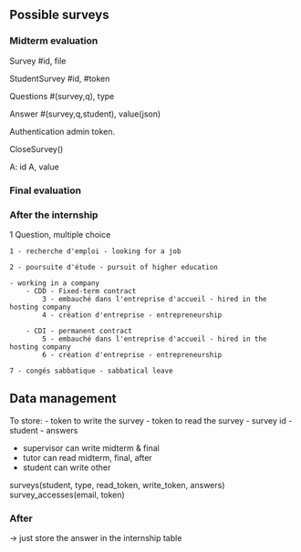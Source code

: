 ## Possible surveys

### Midterm evaluation
Survey
#id, file

StudentSurvey
#id, #token

Questions
#(survey,q), type

Answer
#(survey,q,student), value(json)


Authentication
admin token.

CloseSurvey()


A: id A, value

### Final evaluation

### After the internship

1 Question, multiple choice

```
1 - recherche d'emploi - looking for a job

2 - poursuite d'étude - pursuit of higher education

- working in a company
	- CDD - Fixed-term contract
		3 - embauché dans l'entreprise d'accueil - hired in the hosting company
		4 - création d'entreprise - entrepreneurship

	- CDI - permanent contract
		5 - embauché dans l'entreprise d'accueil - hired in the hosting company
		6 - création d'entreprise - entrepreneurship

7 - congés sabbatique - sabbatical leave
```

## Data management

To store:
	- token to write the survey
	- token to read the survey
	- survey id
	- student
	- answers

- supervisor can write midterm & final
- tutor can read midterm, final, after
- student can write other

surveys(student, type, read_token, write_token, answers)
survey_accesses(email, token)


### After
-> just store the answer in the internship table
